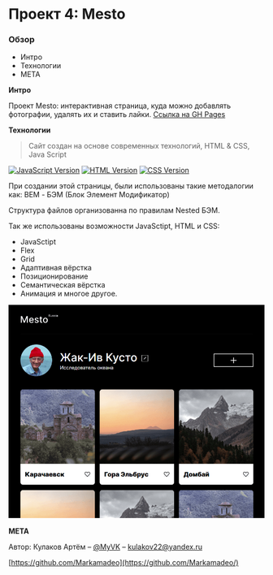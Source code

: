 # Проект 4: Mesto

### Обзор
* Интро
* Технологии
* META

**Интро**

Проект Mesto: интерактивная страница, куда можно добавлять фотографии, удалять их и ставить лайки.
[Ссылка на GH Pages](https://markamadeo.github.io/mesto/)

**Технологии**
> Сайт создан на основе современных технологий, HTML & CSS, Java Script

[![JavaScript Version][javascript-image]][javascript-url]
[![HTML Version][html-image]][html-url]
[![CSS Version][css-image]][css-url]



При создании этой страницы, были использованы такие методалогии как:
BEM - БЭМ (Блок Элемент Модификатор)

Структура файлов организованна по правилам Nested БЭМ.

Так же использованы возможности JavaSctipt, HTML и CSS:
* JavaSctipt
* Flex
* Grid
* Адаптивная вёрстка
* Позиционирование
* Семантическая вёрстка
* Анимация и многое другое.

![](./images/photo_readme.png)

**META**

Автор: Кулаков Артём – [@MyVK](https://vk.com/diamondhand) – kulakov22@yandex.ru

[https://github.com/Markamadeo](https://github.com/Markamadeo/)




<!-- Markdown link & img href -->
[javascript-image]: https://img.shields.io/badge/JavaScript-6-yellow
[javascript-url]: https://ru.wikipedia.org/wiki/ECMAScript
[html-image]: https://img.shields.io/badge/HTML-5.0-green
[html-url]: https://html.spec.whatwg.org/
[css-image]: https://img.shields.io/badge/CSS-3-orange
[css-url]: https://www.w3.org/Style/CSS/


